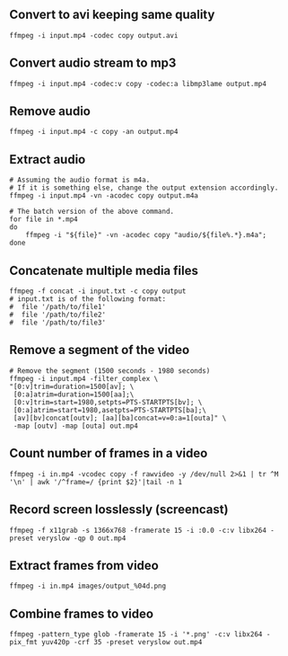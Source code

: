 ## Convert to avi keeping same quality
    ffmpeg -i input.mp4 -codec copy output.avi

## Convert audio stream to mp3
    ffmpeg -i input.mp4 -codec:v copy -codec:a libmp3lame output.mp4

## Remove audio
    ffmpeg -i input.mp4 -c copy -an output.mp4


## Extract audio
    # Assuming the audio format is m4a.
    # If it is something else, change the output extension accordingly.
    ffmpeg -i input.mp4 -vn -acodec copy output.m4a
    
    # The batch version of the above command.
    for file in *.mp4
    do
        ffmpeg -i "${file}" -vn -acodec copy "audio/${file%.*}.m4a";
    done


## Concatenate multiple media files
    ffmpeg -f concat -i input.txt -c copy output
    # input.txt is of the following format:
    #  file '/path/to/file1'
    #  file '/path/to/file2'
    #  file '/path/to/file3'


## Remove a segment of the video
    # Remove the segment (1500 seconds - 1980 seconds)
    ffmpeg -i input.mp4 -filter_complex \
    "[0:v]trim=duration=1500[av]; \
     [0:a]atrim=duration=1500[aa];\
     [0:v]trim=start=1980,setpts=PTS-STARTPTS[bv]; \
     [0:a]atrim=start=1980,asetpts=PTS-STARTPTS[ba];\
     [av][bv]concat[outv]; [aa][ba]concat=v=0:a=1[outa]" \
     -map [outv] -map [outa] out.mp4


## Count number of frames in a video
    ffmpeg -i in.mp4 -vcodec copy -f rawvideo -y /dev/null 2>&1 | tr ^M '\n' | awk '/^frame=/ {print $2}'|tail -n 1


## Record screen losslessly (screencast)
    ffmpeg -f x11grab -s 1366x768 -framerate 15 -i :0.0 -c:v libx264 -preset veryslow -qp 0 out.mp4

## Extract frames from video
    ffmpeg -i in.mp4 images/output_%04d.png

## Combine frames to video
    ffmpeg -pattern_type glob -framerate 15 -i '*.png' -c:v libx264 -pix_fmt yuv420p -crf 35 -preset veryslow out.mp4
